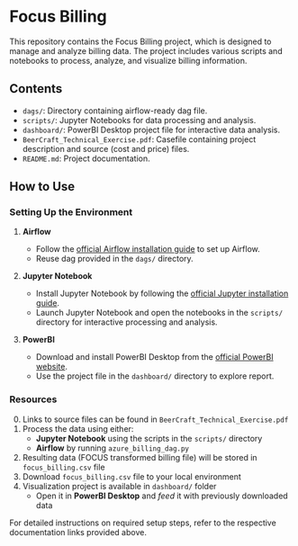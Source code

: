 # Focus Billing

This repository contains the Focus Billing project, which is designed to manage and analyze billing data. The project includes various scripts and notebooks to process, analyze, and visualize billing information. 

## Contents

- `dags/`: Directory containing airflow-ready dag file.
- `scripts/`: Jupyter Notebooks for data processing and analysis.
- `dashboard/`: PowerBI Desktop project file for interactive data analysis.
- `BeerCraft_Technical_Exercise.pdf`: Casefile containing project description and source (cost and price) files.
- `README.md`: Project documentation.

## How to Use

### Setting Up the Environment

1. **Airflow**
    - Follow the [official Airflow installation guide](https://airflow.apache.org/docs/apache-airflow/stable/installation/index.html) to set up Airflow.
    - Reuse dag provided in the `dags/` directory.

2. **Jupyter Notebook**
    - Install Jupyter Notebook by following the [official Jupyter installation guide](https://jupyter.org/install).
    - Launch Jupyter Notebook and open the notebooks in the `scripts/` directory for interactive processing and analysis.

3. **PowerBI**
    - Download and install PowerBI Desktop from the [official PowerBI website](https://powerbi.microsoft.com/desktop/).
    - Use the project file in the `dashboard/` directory to explore report.

### Resources
0. Links to source files can be found in `BeerCraft_Technical_Exercise.pdf`
1. Process the data using either:
    -  **Jupyter Notebook** using the scripts in the `scripts/` directory
    -  **Airflow** by running `azure_billing_dag.py`
2. Resulting data (FOCUS transformed billing file) will be stored in `focus_billing.csv` file
3. Download `focus_billing.csv` file to your local environment
4. Visualization project is available in `dashboard/` folder
    -  Open it in **PowerBI Desktop** and _feed_ it with previously downloaded data

For detailed instructions on required setup steps, refer to the respective documentation links provided above.
